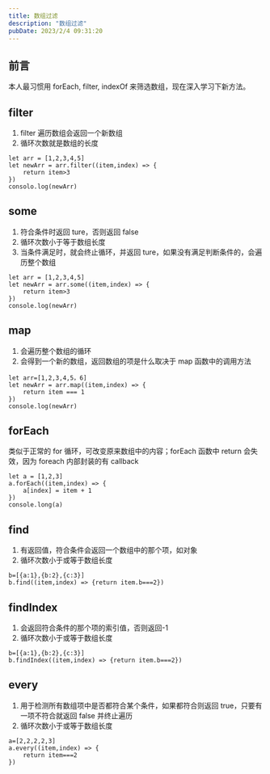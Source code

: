```yaml
---
title: 数组过滤
description: "数组过滤"
pubDate: 2023/2/4 09:31:20
---
```


## 前言

本人最习惯用 forEach, filter, indexOf 来筛选数组，现在深入学习下新方法。

## filter

1. filter 遍历数组会返回一个新数组
2. 循环次数就是数组的长度

```
let arr = [1,2,3,4,5]
let newArr = arr.filter((item,index) => {
	return item>3
})
consolo.log(newArr)
```

## some

1. 符合条件时返回 ture，否则返回 false
2. 循环次数小于等于数组长度
3. 当条件满足时，就会终止循环，并返回 ture，如果没有满足判断条件的，会遍历整个数组

```
let arr = [1,2,3,4,5]
let newArr = arr.some((item,index) => {
	return item>3
})
console.log(newArr)
```

## map

1. 会遍历整个数组的循环
2. 会得到一个新的数组，返回数组的项是什么取决于 map 函数中的调用方法

```
let arr=[1,2,3,4,5，6]
let newArr = arr.map((item,index) => {
	return item === 1
})
console.log(newArr)
```

## forEach

类似于正常的 for 循环，可改变原来数组中的内容；forEach 函数中 return 会失效，因为 foreach 内部封装的有 callback

```
let a = [1,2,3]
a.forEach((item,index) => {
	a[index] = item + 1
})
console.long(a)
```

## find

1. 有返回值，符合条件会返回一个数组中的那个项，如对象
2. 循环次数小于或等于数组长度

```
b=[{a:1},{b:2},{c:3}]
b.find((item,index) => {return item.b===2})
```

## findIndex

1. 会返回符合条件的那个项的索引值，否则返回-1
2. 循环次数小于或等于数组长度

```
b=[{a:1},{b:2},{c:3}]
b.findIndex((item,index) => {return item.b===2})
```

## every

1. 用于检测所有数组项中是否都符合某个条件，如果都符合则返回 true，只要有一项不符合就返回 false 并终止遍历
2. 循环次数小于或等于数组长度

```
a=[2,2,2,2,3]
a.every((item,index) => {
	return item===2
})
```
